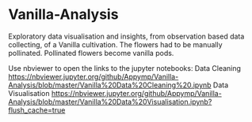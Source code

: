 # Vanilla-Analysis
Exploratory data visualisation and insights, from observation based data collecting, of a Vanilla cultivation. The flowers had to be manually pollinated. Pollinated flowers become vanilla pods.

Use nbviewer to open the links to the jupyter notebooks:
Data Cleaning https://nbviewer.jupyter.org/github/Appymp/Vanilla-Analysis/blob/master/Vanilla%20Data%20Cleaning%20.ipynb
Data Visualisation https://nbviewer.jupyter.org/github/Appymp/Vanilla-Analysis/blob/master/Vanilla%20Data%20Visualisation.ipynb?flush_cache=true
